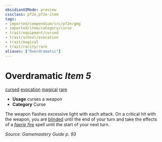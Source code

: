```yaml
---
obsidianUIMode: preview
cssclass: pf2e,pf2e-item
tags:
- imported/compendium/src/pf2e/gmg
- imported/item/category/curse
- trait/equipment/cursed
- trait/school/evocation
- trait/magical
- trait/rarity/rare
aliases: ["Overdramatic"]
---
```

# Overdramatic *Item 5*  
[cursed](cursed-gmg.md)  [evocation](evocation.md)  [magical](magical.md)  [rare](rare.md)  

- **Usage** curses a weapon
- **Category** Curse

The weapon flashes excessive light with each attack. On a critical hit with the weapon, you are [blinded](conditions.md#Blinded) until the end of your turn and take the effects of a _[faerie fire](../../spells/faerie-fire.md)_ spell until the start of your next turn.

*Source: Gamemastery Guide p. 93*